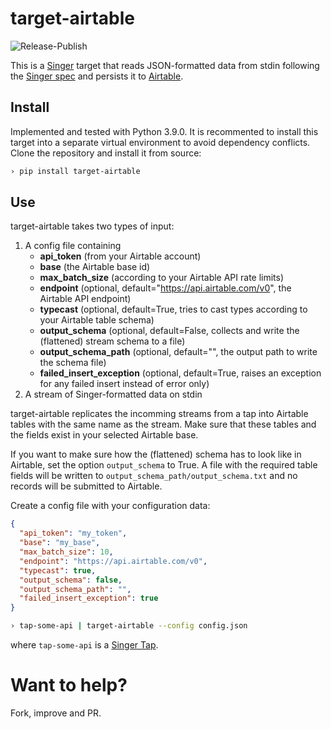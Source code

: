 # target-airtable

![Release-Publish](https://github.com/ednarb29/target-airtable/actions/workflows/automatic-releases.yml/badge.svg)

This is a [Singer](https://singer.io) target that reads JSON-formatted data from stdin
following the [Singer spec](https://github.com/singer-io/getting-started/blob/master/SPEC.md) and
persists it to [Airtable](https://airtable.com/).

## Install

Implemented and tested with Python 3.9.0. It is recommented to install this target into a
separate virtual environment to avoid dependency conflicts. Clone the repository and install
it from source:

```bash
› pip install target-airtable
```

## Use

target-airtable takes two types of input:

1. A config file containing
   - **api_token** (from your Airtable account)
   - **base** (the Airtable base id)
   - **max_batch_size** (according to your Airtable API rate limits)
   - **endpoint** (optional, default="https://api.airtable.com/v0", the Airtable API endpoint)
   - **typecast** (optional, default=True, tries to cast types according to your Airtable table schema)
   - **output_schema** (optional, default=False, collects and write the (flattened) stream schema to a file)
   - **output_schema_path** (optional, default="", the output path to write the schema file)
   - **failed_insert_exception** (optional, default=True, raises an exception for any failed insert instead of error
     only)
2. A stream of Singer-formatted data on stdin

target-airtable replicates the incomming streams from a tap into Airtable tables with the same name as the
stream. Make sure that these tables and the fields exist in your selected Airtable base.

If you want to make sure how the (flattened) schema has to look like in Airtable, set the option `output_schema` to
True. A file with the required table fields will be written to `output_schema_path/output_schema.txt` and no
records will be submitted to Airtable.


Create a config file with your configuration data:

```json
{
  "api_token": "my_token",
  "base": "my_base",
  "max_batch_size": 10,
  "endpoint": "https://api.airtable.com/v0",
  "typecast": true,
  "output_schema": false,
  "output_schema_path": "",
  "failed_insert_exception": true
}
```
```bash
› tap-some-api | target-airtable --config config.json
```

where `tap-some-api` is a [Singer Tap](https://singer.io).

# Want to help?
Fork, improve and PR.
